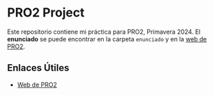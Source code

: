 # PRO2 Project

Este repositorio contiene mi práctica para PRO2, Primavera 2024. El **enunciado** se puede encontrar en la carpeta `enunciado` y en la [web de PRO2](https://pro2.cs.upc.edu/).

## Enlaces Útiles
- [Web de PRO2]((https://pro2.cs.upc.edu/))
